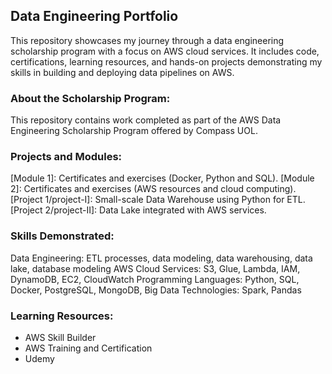 ## Data Engineering Portfolio 
This repository showcases my journey through a data engineering scholarship program with a focus on AWS cloud services. It includes code, certifications, learning resources, and hands-on projects demonstrating my skills in building and deploying data pipelines on AWS.

### About the Scholarship Program:

This repository contains work completed as part of the AWS Data Engineering Scholarship Program offered by Compass UOL.

### Projects and Modules:

[Module 1]: Certificates and exercises (Docker, Python and SQL).
[Module 2]: Certificates and exercises (AWS resources and cloud computing).
[Project 1/project-I]: Small-scale Data Warehouse using Python for ETL.
[Project 2/project-II]: Data Lake integrated with AWS services.

### Skills Demonstrated:

Data Engineering: ETL processes, data modeling, data warehousing, data lake, database modeling
AWS Cloud Services: S3, Glue, Lambda, IAM, DynamoDB, EC2, CloudWatch
Programming Languages: Python, SQL, Docker, PostgreSQL, MongoDB, 
Big Data Technologies: Spark, Pandas

### Learning Resources:

- AWS Skill Builder
- AWS Training and Certification
- Udemy
